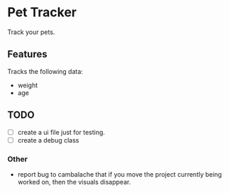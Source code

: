 # Pet Tracker

Track your pets.

## Features

Tracks the following data:

- weight
- age

## TODO

- [ ] create a ui file just for testing.
- [ ] create a debug class

### Other
- report bug to cambalache that if you move the project currently being worked on, then the visuals disappear. 